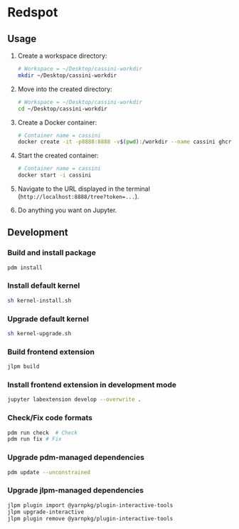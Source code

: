 # Redspot

## Usage

1. Create a workspace directory:

   ```sh
   # Workspace = ~/Desktop/cassini-workdir
   mkdir ~/Desktop/cassini-workdir
   ```

2. Move into the created directory:

   ```sh
   # Workspace = ~/Desktop/cassini-workdir
   cd ~/Desktop/cassini-workdir
   ```

3. Create a Docker container:

   ```sh
   # Container name = cassini
   docker create -it -p8888:8888 -v$(pwd):/workdir --name cassini ghcr.io/tomokinakamaru/redspot:latest
   ```

4. Start the created container:

   ```sh
   # Container name = cassini
   docker start -i cassini
   ```

5. Navigate to the URL displayed in the terminal (`http://localhost:8888/tree?token=...`).

6. Do anything you want on Jupyter.

## Development

### Build and install package

```sh
pdm install
```

### Install default kernel

```sh
sh kernel-install.sh
```

### Upgrade default kernel

```sh
sh kernel-upgrade.sh
```

### Build frontend extension

```sh
jlpm build
```

### Install frontend extension in development mode

```sh
jupyter labextension develop --overwrite .
```

### Check/Fix code formats

```sh
pdm run check  # Check
pdm run fix # Fix
```

### Upgrade pdm-managed dependencies

```sh
pdm update --unconstrained
```

### Upgrade jlpm-managed dependencies

```sh
jlpm plugin import @yarnpkg/plugin-interactive-tools
jlpm upgrade-interactive
jlpm plugin remove @yarnpkg/plugin-interactive-tools
```
